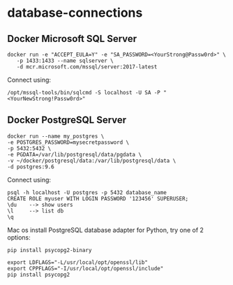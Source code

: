 # database-connections

## Docker Microsoft SQL Server

```
docker run -e "ACCEPT_EULA=Y" -e "SA_PASSWORD=<YourStrong@Passw0rd>" \
   -p 1433:1433 --name sqlserver \
   -d mcr.microsoft.com/mssql/server:2017-latest
```

Connect using: 
```
/opt/mssql-tools/bin/sqlcmd -S localhost -U SA -P "<YourNewStrong!Passw0rd>"
```

## Docker PostgreSQL Server

```
docker run --name my_postgres \
-e POSTGRES_PASSWORD=mysecretpassword \
-p 5432:5432 \
-e PGDATA=/var/lib/postgresql/data/pgdata \
-v ~/docker/postgresql/data:/var/lib/postgresql/data \
-d postgres:9.6
```
  
Connect using:
```
psql -h localhost -U postgres -p 5432 database_name
CREATE ROLE myuser WITH LOGIN PASSWORD '123456' SUPERUSER;
\du    --> show users
\l     --> list db
\q
```
Mac os install PostgreSQL database adapter for Python, try one of 2 options:
```
pip install psycopg2-binary

export LDFLAGS="-L/usr/local/opt/openssl/lib"
export CPPFLAGS="-I/usr/local/opt/openssl/include"
pip install psycopg2
```
